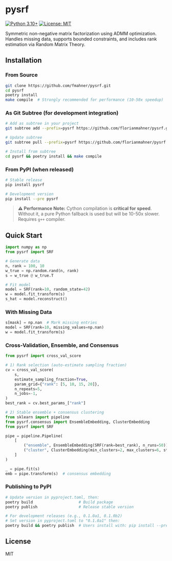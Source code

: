 # pysrf

[![Python 3.10+](https://img.shields.io/badge/python-3.10+-blue.svg)](https://www.python.org/downloads/)
[![License: MIT](https://img.shields.io/badge/License-MIT-yellow.svg)](https://opensource.org/licenses/MIT)

Symmetric non-negative matrix factorization using ADMM optimization. Handles missing data, supports bounded constraints, and includes rank estimation via Random Matrix Theory.

## Installation

### From Source

```bash
git clone https://github.com/fmahner/pysrf.git
cd pysrf
poetry install
make compile  # Strongly recommended for performance (10-50x speedup)
```

### As Git Subtree (for development integration)

```bash
# Add as subtree in your project
git subtree add --prefix=pysrf https://github.com/florianmahner/pysrf.git master --squash

# Update subtree
git subtree pull --prefix=pysrf https://github.com/florianmahner/pysrf.git master --squash

# Install from subtree
cd pysrf && poetry install && make compile
```

### From PyPI (when released)

```bash
# Stable release
pip install pysrf

# Development version
pip install --pre pysrf
```

> **⚠️ Performance Note:** Cython compilation is **critical for speed**. Without it, a pure Python fallback is used but will be 10-50x slower. Requires `g++` compiler.

## Quick Start

```python
import numpy as np
from pysrf import SRF

# Generate data
n, rank = 100, 10
w_true = np.random.rand(n, rank)
s = w_true @ w_true.T

# Fit model
model = SRF(rank=10, random_state=42)
w = model.fit_transform(s)
s_hat = model.reconstruct()
```

### With Missing Data

```python
s[mask] = np.nan  # Mark missing entries
model = SRF(rank=10, missing_values=np.nan)
w = model.fit_transform(s)
```

### Cross-Validation, Ensemble, and Consensus

```python
from pysrf import cross_val_score

# 1) Rank selection (auto-estimate sampling fraction)
cv = cross_val_score(
    s,
    estimate_sampling_fraction=True,
    param_grid={"rank": [5, 10, 15, 20]},
    n_repeats=5,
    n_jobs=-1,
)
best_rank = cv.best_params_["rank"]

# 2) Stable ensemble + consensus clustering
from sklearn import pipeline
from pysrf.consensus import EnsembleEmbedding, ClusterEmbedding
from pysrf import SRF

pipe = pipeline.Pipeline(
    [
        ("ensemble", EnsembleEmbedding(SRF(rank=best_rank), n_runs=50)),
        ("cluster", ClusterEmbedding(min_clusters=2, max_clusters=6, step=1)),
    ]
)

_ = pipe.fit(s)
emb = pipe.transform(s)  # consensus embedding
```


### Publishing to PyPI

```bash
# Update version in pyproject.toml, then:
poetry build                    # Build package
poetry publish                  # Release stable version

# For development releases (e.g., 0.1.0a1, 0.1.0b2)
# Set version in pyproject.toml to "0.1.0a1" then:
poetry build && poetry publish  # Users install with: pip install --pre pysrf
```

## License

MIT
